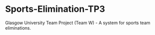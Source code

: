 Sports-Elimination-TP3
======================

Glasgow University Team Project (Team W) - A system for sports team eliminations.